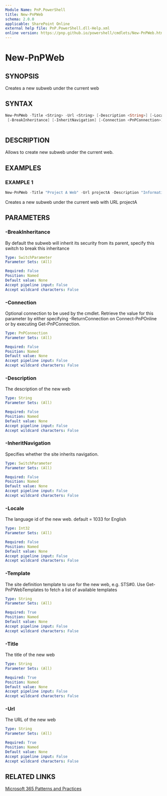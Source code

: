 ```yaml
---
Module Name: PnP.PowerShell
title: New-PnPWeb
schema: 2.0.0
applicable: SharePoint Online
external help file: PnP.PowerShell.dll-Help.xml
online version: https://pnp.github.io/powershell/cmdlets/New-PnPWeb.html
---
```

 
# New-PnPWeb

## SYNOPSIS
Creates a new subweb under the current web

## SYNTAX

```powershell
New-PnPWeb -Title <String> -Url <String> [-Description <String>] [-Locale <Int32>] -Template <String>
 [-BreakInheritance] [-InheritNavigation] [-Connection <PnPConnection>]
 
```

## DESCRIPTION

Allows to create new subweb under the current web.

## EXAMPLES

### EXAMPLE 1
```powershell
New-PnPWeb -Title "Project A Web" -Url projectA -Description "Information about Project A" -Locale 1033 -Template "STS#0"
```

Creates a new subweb under the current web with URL projectA

## PARAMETERS

### -BreakInheritance
By default the subweb will inherit its security from its parent, specify this switch to break this inheritance

```yaml
Type: SwitchParameter
Parameter Sets: (All)

Required: False
Position: Named
Default value: None
Accept pipeline input: False
Accept wildcard characters: False
```

### -Connection
Optional connection to be used by the cmdlet. Retrieve the value for this parameter by either specifying -ReturnConnection on Connect-PnPOnline or by executing Get-PnPConnection.

```yaml
Type: PnPConnection
Parameter Sets: (All)

Required: False
Position: Named
Default value: None
Accept pipeline input: False
Accept wildcard characters: False
```

### -Description
The description of the new web

```yaml
Type: String
Parameter Sets: (All)

Required: False
Position: Named
Default value: None
Accept pipeline input: False
Accept wildcard characters: False
```

### -InheritNavigation
Specifies whether the site inherits navigation.

```yaml
Type: SwitchParameter
Parameter Sets: (All)

Required: False
Position: Named
Default value: None
Accept pipeline input: False
Accept wildcard characters: False
```

### -Locale
The language id of the new web. default = 1033 for English

```yaml
Type: Int32
Parameter Sets: (All)

Required: False
Position: Named
Default value: None
Accept pipeline input: False
Accept wildcard characters: False
```

### -Template
The site definition template to use for the new web, e.g. STS#0. Use Get-PnPWebTemplates to fetch a list of available templates

```yaml
Type: String
Parameter Sets: (All)

Required: True
Position: Named
Default value: None
Accept pipeline input: False
Accept wildcard characters: False
```

### -Title
The title of the new web

```yaml
Type: String
Parameter Sets: (All)

Required: True
Position: Named
Default value: None
Accept pipeline input: False
Accept wildcard characters: False
```

### -Url
The URL of the new web

```yaml
Type: String
Parameter Sets: (All)

Required: True
Position: Named
Default value: None
Accept pipeline input: False
Accept wildcard characters: False
```



## RELATED LINKS

[Microsoft 365 Patterns and Practices](https://aka.ms/m365pnp)

